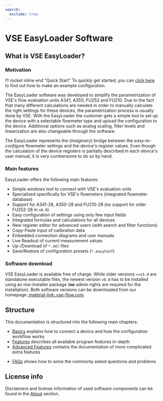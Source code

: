 ```yaml
---
search:
  exclude: true
---
```


# VSE EasyLoader Software

## What is VSE EasyLoader?

### Motivation

!!! rocket inline end "Quick Start"
    To quickly get started, you can [click here](2basics.md#configuration-workflow) to find out how to make an example configuration.

The EasyLoader software was developed to simplify the parametrization of VSE's flow evaluation units A341, A350, FU252 and FU210. Due to the fact that many different calculations are needed in order to manually calculate the right settings for these devices, the parametrization process is usually done by VSE. With the EasyLoader the customer gets a simple tool to set up the device with a selectable flowmeter type and upload the configuration to the device. Additional options such as analog scaling, filter levels and linearization are also changeable through the software. 

The EasyLoader represents the (_imaginary_) bridge between the _easy-to-configure_ flowmeter settings and the device's register values. Even though the calculation of the device registers is partially described in each device's user manual, it is very cumbersome to do so by hand.

### Main features
EasyLoader offers the following main features:

* Simple windows tool to connect with VSE's evaluation units
* Specialized specifically for VSE's flowmeters (integrated flowmeter database)
* Support for A341-28, A350-28 and FU210-28 (no support for older FU252-28 in ```v6.0```)
* Easy configuration of settings using only few input fields
* Integrated formulas and calculations for all devices
* New register editor for advanced users (with search and filter functions)
* Copy-Paste input of calibration data
* Embedded connection diagrams and user manuals
* Live Readout of current measurement values
* Up-/Download of ```*.xml``` files
* Save/Restore of configuration presets (```*.easyConf```)


### Software download
VSE EasyLoader is available free of charge. While older versions ```<=v5.9``` are standalone executable files, the newest version ```v6.0``` has to be installed using an msi-Installer package (__no__ admin rights are required for the installation). Both software versions can be downloaded from our homepage [:material-link: vse-flow.com](https://www.vse-flow.com/en/downloads.html?scrollTo=software).


## Structure

This documentation is structured into the following main chapters:

* [Basics](2basics.md) explains how to connect a device and how the configuration workflow works
* [Features](3features.md) describes all available program features in-depth
* [Advanced Features](4advanced.md) contains the documentation of more complicated extra features
<!---
* [Register Reference](4devregs.md) explains the functionality of important device registers and how they are calculated
* [Up-/Download](5updownload.md) shows how the XML-Up-/Download functionality works
-->
* [FAQs](6faqs.md) shows how to solve the commonly asked questions and problems

## License info

Disclaimers and license information of used software components can be found in the [About](7about.md) section.
